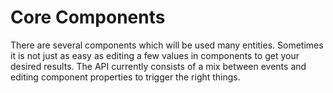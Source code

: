 # Core Components

There are several components which will be used many entities.
Sometimes it is not just as easy as editing a few values in components to get your desired results. The API currently consists of a mix between events and editing component properties to trigger the right things.

